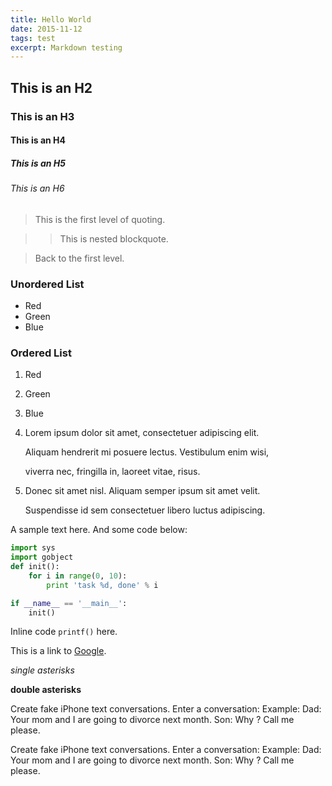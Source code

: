 ```yaml
---
title: Hello World
date: 2015-11-12
tags: test
excerpt: Markdown testing
---
```


## This is an H2

### This is an H3

#### This is an H4

##### This is an H5

###### This is an H6

> This is the first level of quoting.

>

> > This is nested blockquote.

>

> Back to the first level.

### Unordered List

- Red
- Green
- Blue

### Ordered List

1. Red
   
2. Green
   
3. Blue
   
4. Lorem ipsum dolor sit amet, consectetuer adipiscing elit.
   
   Aliquam hendrerit mi posuere lectus. Vestibulum enim wisi,
   
   viverra nec, fringilla in, laoreet vitae, risus.
   
5. Donec sit amet nisl. Aliquam semper ipsum sit amet velit.
   
   Suspendisse id sem consectetuer libero luctus adipiscing.

A sample text here. And some code below:

``` python
import sys
import gobject
def init():
	for i in range(0, 10):
	    print 'task %d, done' % i

if __name__ == '__main__':
	init()
```

Inline code `printf()` here.

This is a link to [Google](http://google.com).

*single asterisks*

**double asterisks**

Create fake iPhone text conversations. Enter a conversation: Example: Dad: Your mom and I are going to divorce next month. Son: Why ? Call me please.

Create fake iPhone text conversations. Enter a conversation: Example: Dad: Your mom and I are going to divorce next month. Son: Why ? Call me please.